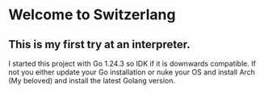 # Welcome to Switzerlang

## This is my first try at an interpreter.


I started this project with Go 1.24.3 so IDK if it is downwards compatible. If not you either update your Go installation or nuke your OS and install Arch (My beloved) and install the latest Golang version.
